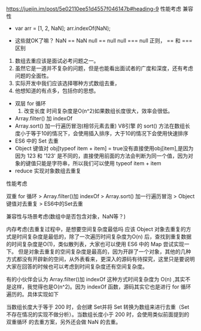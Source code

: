 https://juejin.im/post/5e02110ee51d4557f046147b#heading-9
性能考虑 兼容性
- var arr = [1, 2, NaN];
arr.indexOf(NaN); 

- 这些就OK了嘛？
  NaN == NaN
  null == null   null === null  正则， 
   == 和 === 区别

1. 数组去重应该是面试必考问题之一。
2. 虽然它是一道并不复杂的问题，但是也能看出面试者的广度和深度，还有考虑问题的全面性。
3. 实际开发中我们应该选择哪种方式数组去重，
4. 他想知道的有点多，包括你的思想。

- 双层 for 循环   
  1. 改变长度
    时间复杂度是O(n^2)如果数组长度很大，效率会很低。
- Array.filter() 加 indexOf
- Array.sort() 加一行遍历冒泡(相邻元素去重)
  V8引擎 的 sort() 方法在数组长度小于等于10的情况下，会使用插入排序，大于10的情况下会使用快速排序
- ES6 中的 Set 去重
- Object 键值对
  obj[typeof item + item] = true没有直接使用obj[item],是因为
  因为 123 和 '123' 是不同的，直接使用前面的方法会判断为同一个值，因为对象的键值只能是字符串，所以我们可以使用 typeof item + item
- reduce 实现对象数组去重复


性能考虑

双重 for 循环 > Array.filter()加 indexOf > Array.sort() 加一行遍历冒泡 > Object 键值对去重复 > ES6中的Set去重

兼容性与场景考虑(数组中是否包含对象，NaN等？)

内存考虑(去重复过程中，是想要空间复杂度最低吗
应该 Object 对象去重复的方式是时间复杂度是最低的，除了一次遍历时间复杂度为O(n) 后，查找到重复数据的时间复杂度是O(1)，类似散列表，大家也可以使用 ES6 中的 Map 尝试实现一下。
但是对象去重复的空间复杂度是最高的，因为开辟了一个对象，其他的几种方式都没有开辟新的空间，从外表看来，更深入的源码有待探究，这里只是要说明大家在回答的时候也可以考虑到时间复杂度还有空间复杂度。

有的小伙伴会认为 Array.filter()加 indexOf 这种方式时间复杂度为 O(n) ,其实不是这样，我觉得也是O(n^2)。因为 indexOf 函数，源码其实它也是进行 for 循环遍历的。具体实现如下

当数组长度大于等于 200 时，会创建 Set并将 Set 转换为数组来进行去重（Set 不存在情况的实现不做分析）。当数组长度小于 200 时，会使用类似前面提到的 双重循环 的去重方案，另外还会做 NaN 的去重。


